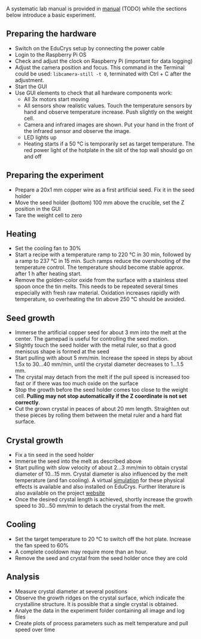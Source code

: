 
A systematic lab manual is provided in [manual](/crystal-growth-tin/manual) (TODO) while the sections below introduce a basic experiment.

## Preparing the hardware

- Switch on the EduCrys setup by connecting the power cable
- Login to the Raspberry Pi OS
- Check and adjust the clock on Raspberry Pi (important for data logging)
- Adjust the camera position and focus. This command in the Terminal could be used: ```libcamera-still -t 0```, terminated with Ctrl + C after the adjustment.
- Start the GUI
- Use GUI elements to check that all hardware components work:
  - All 3x motors start moving
  - All sensors show realistic values. Touch the temperature sensors by hand and observe temperature increase. Push slightly on the weight cell.
  - Camera and infrared images are shown. Put your hand in the front of the infrared sensor and observe the image.
  - LED lights up  
  - Heating starts if a 50 °C is temporarily set as target temperature. The red power light of the hotplate in the slit of the top wall should go on and off

## Preparing the experiment

- Prepare a 20x1 mm copper wire as a first artificial seed. Fix it in the seed holder
- Move the seed holder (bottom) 100 mm above the crucible, set the Z position in the GUI
- Tare the weight cell to zero

## Heating

- Set the cooling fan to 30%
- Start a recipe with a temperature ramp to 220 °C in 30 min, followed by a ramp to 237 °C in 15 min. Such ramps reduce the overshooting of the temperature control. The temperature should become stable approx. after 1 h after heating start.
- Remove the golden-color oxide from the surface with a stainless steel spoon once the tin melts. This needs to be repeated several times especially with fresh raw material. Oxidation increases rapidly with temperature, so overheating the tin above 250 °C should be avoided.

## Seed growth

- Immerse the artificial copper seed for about 3 mm into the melt at the center. The gamepad is useful for controlling the seed motion.
- Slightly touch the seed holder with the metal ruler, so that a good meniscus shape is formed at the seed
- Start pulling with about 5 mm/min. Increase the speed in steps by about 1.5x to 30...40 mm/min, until the crystal diameter decreases to 1...1.5 mm.
- The crystal may detach from the melt if the pull speed is increased too fast or if there was too much oxide on the surface
- Stop the growth before the seed holder comes too close to the weight cell. **Pulling may not stop automatically if the Z coordinate is not set correctly**.
- Cut the grown crystal in peaces of about 20 mm length. Straighten out these pieces by rolling them between the metal ruler and a hard flat surface.

## Crystal growth

- Fix a tin seed in the seed holder
- Immerse the seed into the melt as described above
- Start pulling with slow velocity of about 2...3 mm/min to obtain crystal diameter of 10...15 mm. Crystal diameter is also influenced by the melt temperature (and fan cooling). A virtual [simulation](https://github.com/nemocrys/crystal-game) for these physical effects is available and also installed on EduCrys. Further literature is also available on the project [website](https://poc-handsome.github.io/details/details.html)
- Once the desired crystal length is achieved, shortly increase the growth speed to 30...50 mm/min to detach the crystal from the melt. 

## Cooling

- Set the target temperature to 20 °C to switch off the hot plate. Increase the fan speed to 60%
- A complete cooldown may require more than an hour.
- Remove the seed and crystal from the seed holder once they are cold

## Analysis

- Measure crystal diameter at several positions
- Observe the growth ridges on the crystal surface, which indicate the crystalline structure. It is possible that a single crystal is obtained. 
- Analye the data in the experiment folder containing all image and log files 
- Create plots of process parameters such as melt temperature and pull speed over time


